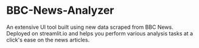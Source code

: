 # BBC-News-Analyzer
An extensive UI tool built using new data scraped from BBC News. Deployed on streamlit.io and helps you perform various analysis tasks at a click's ease on the news articles.
